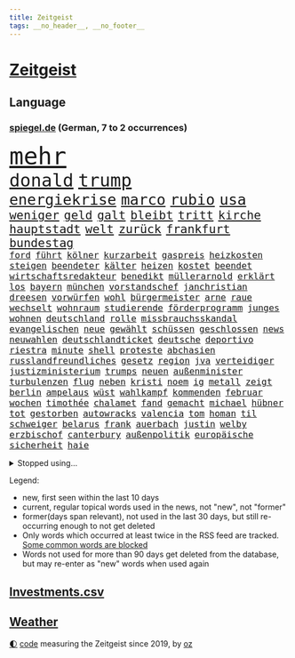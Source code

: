 ```yaml
---
title: Zeitgeist
tags: __no_header__, __no_footer__
---
```


# [Zeitgeist](https://oliz.io/zeitgeist/)

## Language

<h3><a href="https://www.spiegel.de" target="_blank">spiegel.de</a> (German, 7 to 2 occurrences)</h3>
<p style="font-family:monospace">
<span style="font-size:32pt"><a href="news_links.html#mehr" class="current">mehr</a></span>
<br>
<span style="font-size:24pt"><a href="news_links.html#donald" class="current">donald</a></span>
<span style="font-size:24pt"><a href="news_links.html#trump" class="current">trump</a></span>
<br>
<span style="font-size:20pt"><a href="news_links.html#energiekrise" class="new">energiekrise</a></span>
<span style="font-size:20pt"><a href="news_links.html#marco" class="current">marco</a></span>
<span style="font-size:20pt"><a href="news_links.html#rubio" class="new">rubio</a></span>
<span style="font-size:20pt"><a href="news_links.html#usa" class="current">usa</a></span>
<br>
<span style="font-size:16pt"><a href="news_links.html#weniger" class="current">weniger</a></span>
<span style="font-size:16pt"><a href="news_links.html#geld" class="current">geld</a></span>
<span style="font-size:16pt"><a href="news_links.html#galt" class="current">galt</a></span>
<span style="font-size:16pt"><a href="news_links.html#bleibt" class="current">bleibt</a></span>
<span style="font-size:16pt"><a href="news_links.html#tritt" class="current">tritt</a></span>
<span style="font-size:16pt"><a href="news_links.html#kirche" class="current">kirche</a></span>
<span style="font-size:16pt"><a href="news_links.html#hauptstadt" class="current">hauptstadt</a></span>
<span style="font-size:16pt"><a href="news_links.html#welt" class="current">welt</a></span>
<span style="font-size:16pt"><a href="news_links.html#zurück" class="current">zurück</a></span>
<span style="font-size:16pt"><a href="news_links.html#frankfurt" class="current">frankfurt</a></span>
<span style="font-size:16pt"><a href="news_links.html#bundestag" class="current">bundestag</a></span>
<br>
<span style="font-size:12pt"><a href="news_links.html#ford" class="current">ford</a></span>
<span style="font-size:12pt"><a href="news_links.html#führt" class="current">führt</a></span>
<span style="font-size:12pt"><a href="news_links.html#kölner" class="current">kölner</a></span>
<span style="font-size:12pt"><a href="news_links.html#kurzarbeit" class="new">kurzarbeit</a></span>
<span style="font-size:12pt"><a href="news_links.html#gaspreis" class="new">gaspreis</a></span>
<span style="font-size:12pt"><a href="news_links.html#heizkosten" class="new">heizkosten</a></span>
<span style="font-size:12pt"><a href="news_links.html#steigen" class="current">steigen</a></span>
<span style="font-size:12pt"><a href="news_links.html#beendeter" class="new">beendeter</a></span>
<span style="font-size:12pt"><a href="news_links.html#kälter" class="new">kälter</a></span>
<span style="font-size:12pt"><a href="news_links.html#heizen" class="current">heizen</a></span>
<span style="font-size:12pt"><a href="news_links.html#kostet" class="current">kostet</a></span>
<span style="font-size:12pt"><a href="news_links.html#beendet" class="current">beendet</a></span>
<span style="font-size:12pt"><a href="news_links.html#wirtschaftsredakteur" class="new">wirtschaftsredakteur</a></span>
<span style="font-size:12pt"><a href="news_links.html#benedikt" class="new">benedikt</a></span>
<span style="font-size:12pt"><a href="news_links.html#müllerarnold" class="new">müllerarnold</a></span>
<span style="font-size:12pt"><a href="news_links.html#erklärt" class="current">erklärt</a></span>
<span style="font-size:12pt"><a href="news_links.html#los" class="current">los</a></span>
<span style="font-size:12pt"><a href="news_links.html#bayern" class="current">bayern</a></span>
<span style="font-size:12pt"><a href="news_links.html#münchen" class="current">münchen</a></span>
<span style="font-size:12pt"><a href="news_links.html#vorstandschef" class="current">vorstandschef</a></span>
<span style="font-size:12pt"><a href="news_links.html#janchristian" class="current">janchristian</a></span>
<span style="font-size:12pt"><a href="news_links.html#dreesen" class="current">dreesen</a></span>
<span style="font-size:12pt"><a href="news_links.html#vorwürfen" class="current">vorwürfen</a></span>
<span style="font-size:12pt"><a href="news_links.html#wohl" class="current">wohl</a></span>
<span style="font-size:12pt"><a href="news_links.html#bürgermeister" class="current">bürgermeister</a></span>
<span style="font-size:12pt"><a href="news_links.html#arne" class="current">arne</a></span>
<span style="font-size:12pt"><a href="news_links.html#raue" class="current">raue</a></span>
<span style="font-size:12pt"><a href="news_links.html#wechselt" class="current">wechselt</a></span>
<span style="font-size:12pt"><a href="news_links.html#wohnraum" class="current">wohnraum</a></span>
<span style="font-size:12pt"><a href="news_links.html#studierende" class="current">studierende</a></span>
<span style="font-size:12pt"><a href="news_links.html#förderprogramm" class="new">förderprogramm</a></span>
<span style="font-size:12pt"><a href="news_links.html#junges" class="current">junges</a></span>
<span style="font-size:12pt"><a href="news_links.html#wohnen" class="current">wohnen</a></span>
<span style="font-size:12pt"><a href="news_links.html#deutschland" class="current">deutschland</a></span>
<span style="font-size:12pt"><a href="news_links.html#rolle" class="current">rolle</a></span>
<span style="font-size:12pt"><a href="news_links.html#missbrauchsskandal" class="new">missbrauchsskandal</a></span>
<span style="font-size:12pt"><a href="news_links.html#evangelischen" class="new">evangelischen</a></span>
<span style="font-size:12pt"><a href="news_links.html#neue" class="current">neue</a></span>
<span style="font-size:12pt"><a href="news_links.html#gewählt" class="current">gewählt</a></span>
<span style="font-size:12pt"><a href="news_links.html#schüssen" class="current">schüssen</a></span>
<span style="font-size:12pt"><a href="news_links.html#geschlossen" class="current">geschlossen</a></span>
<span style="font-size:12pt"><a href="news_links.html#news" class="current">news</a></span>
<span style="font-size:12pt"><a href="news_links.html#neuwahlen" class="current">neuwahlen</a></span>
<span style="font-size:12pt"><a href="news_links.html#deutschlandticket" class="current">deutschlandticket</a></span>
<span style="font-size:12pt"><a href="news_links.html#deutsche" class="current">deutsche</a></span>
<span style="font-size:12pt"><a href="news_links.html#deportivo" class="new">deportivo</a></span>
<span style="font-size:12pt"><a href="news_links.html#riestra" class="new">riestra</a></span>
<span style="font-size:12pt"><a href="news_links.html#minute" class="current">minute</a></span>
<span style="font-size:12pt"><a href="news_links.html#shell" class="current">shell</a></span>
<span style="font-size:12pt"><a href="news_links.html#proteste" class="current">proteste</a></span>
<span style="font-size:12pt"><a href="news_links.html#abchasien" class="new">abchasien</a></span>
<span style="font-size:12pt"><a href="news_links.html#russlandfreundliches" class="new">russlandfreundliches</a></span>
<span style="font-size:12pt"><a href="news_links.html#gesetz" class="current">gesetz</a></span>
<span style="font-size:12pt"><a href="news_links.html#region" class="current">region</a></span>
<span style="font-size:12pt"><a href="news_links.html#jva" class="current">jva</a></span>
<span style="font-size:12pt"><a href="news_links.html#verteidiger" class="current">verteidiger</a></span>
<span style="font-size:12pt"><a href="news_links.html#justizministerium" class="current">justizministerium</a></span>
<span style="font-size:12pt"><a href="news_links.html#trumps" class="current">trumps</a></span>
<span style="font-size:12pt"><a href="news_links.html#neuen" class="current">neuen</a></span>
<span style="font-size:12pt"><a href="news_links.html#außenminister" class="current">außenminister</a></span>
<span style="font-size:12pt"><a href="news_links.html#turbulenzen" class="new">turbulenzen</a></span>
<span style="font-size:12pt"><a href="news_links.html#flug" class="current">flug</a></span>
<span style="font-size:12pt"><a href="news_links.html#neben" class="current">neben</a></span>
<span style="font-size:12pt"><a href="news_links.html#kristi" class="new">kristi</a></span>
<span style="font-size:12pt"><a href="news_links.html#noem" class="new">noem</a></span>
<span style="font-size:12pt"><a href="news_links.html#ig" class="current">ig</a></span>
<span style="font-size:12pt"><a href="news_links.html#metall" class="current">metall</a></span>
<span style="font-size:12pt"><a href="news_links.html#zeigt" class="current">zeigt</a></span>
<span style="font-size:12pt"><a href="news_links.html#berlin" class="current">berlin</a></span>
<span style="font-size:12pt"><a href="news_links.html#ampelaus" class="new">ampelaus</a></span>
<span style="font-size:12pt"><a href="news_links.html#wüst" class="current">wüst</a></span>
<span style="font-size:12pt"><a href="news_links.html#wahlkampf" class="current">wahlkampf</a></span>
<span style="font-size:12pt"><a href="news_links.html#kommenden" class="current">kommenden</a></span>
<span style="font-size:12pt"><a href="news_links.html#februar" class="current">februar</a></span>
<span style="font-size:12pt"><a href="news_links.html#wochen" class="current">wochen</a></span>
<span style="font-size:12pt"><a href="news_links.html#timothée" class="current">timothée</a></span>
<span style="font-size:12pt"><a href="news_links.html#chalamet" class="current">chalamet</a></span>
<span style="font-size:12pt"><a href="news_links.html#fand" class="current">fand</a></span>
<span style="font-size:12pt"><a href="news_links.html#gemacht" class="current">gemacht</a></span>
<span style="font-size:12pt"><a href="news_links.html#michael" class="current">michael</a></span>
<span style="font-size:12pt"><a href="news_links.html#hübner" class="new">hübner</a></span>
<span style="font-size:12pt"><a href="news_links.html#tot" class="current">tot</a></span>
<span style="font-size:12pt"><a href="news_links.html#gestorben" class="current">gestorben</a></span>
<span style="font-size:12pt"><a href="news_links.html#autowracks" class="new">autowracks</a></span>
<span style="font-size:12pt"><a href="news_links.html#valencia" class="current">valencia</a></span>
<span style="font-size:12pt"><a href="news_links.html#tom" class="current">tom</a></span>
<span style="font-size:12pt"><a href="news_links.html#homan" class="new">homan</a></span>
<span style="font-size:12pt"><a href="news_links.html#til" class="new">til</a></span>
<span style="font-size:12pt"><a href="news_links.html#schweiger" class="new">schweiger</a></span>
<span style="font-size:12pt"><a href="news_links.html#belarus" class="current">belarus</a></span>
<span style="font-size:12pt"><a href="news_links.html#frank" class="current">frank</a></span>
<span style="font-size:12pt"><a href="news_links.html#auerbach" class="new">auerbach</a></span>
<span style="font-size:12pt"><a href="news_links.html#justin" class="current">justin</a></span>
<span style="font-size:12pt"><a href="news_links.html#welby" class="new">welby</a></span>
<span style="font-size:12pt"><a href="news_links.html#erzbischof" class="current">erzbischof</a></span>
<span style="font-size:12pt"><a href="news_links.html#canterbury" class="current">canterbury</a></span>
<span style="font-size:12pt"><a href="news_links.html#außenpolitik" class="current">außenpolitik</a></span>
<span style="font-size:12pt"><a href="news_links.html#europäische" class="current">europäische</a></span>
<span style="font-size:12pt"><a href="news_links.html#sicherheit" class="current">sicherheit</a></span>
<span style="font-size:12pt"><a href="news_links.html#haie" class="current">haie</a></span>
</p>
<details>
<summary>Stopped using...</summary>
<p class="former" style="font-size:12pt">
chelsea(1483) 2015(1482) fliegen(1482) geflüchtete(1482) normal(1482) bereich(1481) trat(1481) unternehmer(1481) verstorbenen(1481) analyse(1480) bundesamt(1480) erfolge(1480) kriminellen(1480) mario(1480) mutmaßlich(1480) tieren(1480) verschiedene(1480) altes(1478) smartphone(1478) entdeckung(1477) präsentieren(1477) behörde(1476) jedem(1476) juden(1476) rassistisch(1476) versuchten(1476) wünschen(1476) österreichs(1476) digitalisierung(1475) geschlagen(1475) wichtigste(1475) blieben(1474) solidarität(1474) tobt(1474) verschiebt(1474) 65(1473) bremer(1473) keller(1473) prüfung(1473) warschau(1473) zeichnet(1473) bedenken(1472) forderte(1472) guter(1472) tokio(1472) bestimmt(1471) fußballprofi(1471) verbindung(1471) zinsen(1471) schuss(1470) zuständige(1470) börse(1469) problemen(1469) vorjahr(1469) wiederholt(1469) rand(1468) handelt(1467) lügen(1467) stärke(1467) verhindert(1467) beinahe(1466) beiträge(1466) fortgesetzt(1466) hotels(1466) leitet(1466) springt(1466) ebenso(1465) ermittlern(1465) manuel(1465) still(1465) debatten(1464) verbindet(1464) 32(1463) abgehört(1463) rollen(1462) belegen(1461) erfüllt(1461) lücke(1461) mercedes(1461) verkaufen(1461) führenden(1459) näher(1459) distanz(1458) holocaust(1458) offenbart(1455) pkw(1455) enge(1454) tiefen(1453) spitzenreiter(1452) öffentliche(1449) umgeht(1448) landet(1446) karten(1445) geblieben(1435) überfordert(1428) palästinenser(1423) farbe(1421) verdoppelt(1421) westliche(1365) lehrerin(1352) politikern(1313) banken(1281) fußballnationalmannschaft(1270) jahresende(1235) drohende(1234) zerstörte(1213) zugestimmt(1197) insbesondere(1194) erfolgreichste(1180) entlastung(1172) befürwortet(1164) erkrankte(1162) übertragen(1160) angestellten(1147) king(1144) fifa(1140) straftaten(1116) eingeführt(1113) spezielle(1110) bekannteste(1081) militärischen(1069) akw(1059) kiews(1056) ärztin(1048) propaganda(1029) genehmigt(1025) krim(1021) desto(1017) spaltung(1005) gezwungen(1003) verwaltung(988) betreibt(980) gestärkt(965) ankommt(963) erneuerbare(963) wiederaufbau(941) beben(938) nationalelf(933) 48(927) umstände(908) harter(894) unterliegt(894) exuspräsident(890) weltverband(885) verklagen(881) andrew(868) grün(858) zuwanderung(857) erntet(854) älter(854) geste(842) weitergehen(840) aufgaben(834) globalen(824) notruf(811) raten(802) 63(793) begrenzen(793) stephan(786) talkshow(778) ereignet(776) quer(764) vaters(759) angreifen(753) hit(749) sauber(747) staatsanwalt(747) erfüllen(739) großeinsatz(739) rückstand(734) schwarzer(734) beantragen(721) äußerung(718) tabu(709) staates(703) wechselte(697) dfbelf(695) colorado(692) airbus(690) anscheinend(690) strafanzeige(690) wein(688) verschafft(680) muster(679) rammt(676) jung(664) rüstet(661) ansicht(657) perspektive(652) gedenken(651) miete(645) zwingt(643) initiative(640) fahrbahn(638) islamistischen(638) verdächtigt(638) berge(632) niederländischen(630) kleinere(625) karin(620) vermeintliche(620) 150000(619) brauche(614) 2007(610) alonso(610) instituts(610) gedanken(607) legalisierung(598) optionen(585) geschehen(582) kippen(581) denkmal(578) geflüchtet(577) genaue(576) deutlicher(560) fußballverband(557) durchgesetzt(552) luxus(550) jagen(547) erging(544) forscherin(543) katrin(535) kredite(529) protestierten(524) fossile(523) kopenhagen(509) einbestellt(505) wirtschaftlich(505) moschee(497) ralf(493) obersten(491) überlegen(486) langjährigen(485) lebend(483) fußballem(480) pass(475) flieger(473) hunde(467) arbeitslosen(465) aufgrund(465) staus(463) palästinensische(457) nächster(452) erschien(451) psyche(449) entstand(446) unerwartet(446) kindesmissbrauch(445) torwart(441) ausnahmezustand(438) innere(437) wirbel(436) riesiges(433) asylsuchende(430) drehte(430) xabi(429) amerikanischen(424) flüsse(422) bbc(421) momente(420) trinken(413) achtzigerjahren(412) verfahrens(408) chile(405) archäologen(403) oppositionspolitiker(402) rotes(401) sicherheitslage(401) harsche(399) gearbeitet(393) berüchtigte(392) isst(392) verliebt(391) weinen(390) sanitäter(388) gedächtnis(383) demos(381) 22jährige(380) veröffentlichung(379) vierjährige(378) kritischen(374) angegangen(365) hamasangriff(365) kilometern(365) betonte(363) tipp(357) generalstaatsanwaltschaft(355) jüdinnen(352) abfall(347) barbara(346) aufwand(344) kulturszene(343) fluggäste(341) friedlich(339) hamasmassaker(339) bundeskartellamt(334) beendete(333) geschenkt(330) anstehenden(329) psychologe(328) ryan(326) chan(325) ließe(325) raketenangriff(325) usdemokraten(322) demnächst(319) notfall(318) ausgleich(317) weiblich(317) riesigen(313) wahre(313) erinnerung(307) oslo(307) ostdeutsche(302) dreyer(301) luxemburg(301) abgefeuert(300) vorsitz(300) to(298) kinderpornografie(291) abermals(288) rutscht(287) ordentlich(285) format(281) gesundheitszustand(281) langes(279) badenwürttembergischen(278) meere(276) minus(276) dreharbeiten(274) musikerin(273) sony(271) boykottiert(270) elton(268) girls(264) potsdamer(264) original(263) rechtens(261) vergewaltigungen(261) besetztes(259) nationalsozialismus(256) populisten(251) innerlich(250) auslösen(249) hing(249) lebenswerk(249) leichtathletik(249) solches(249) gäbe(246) garweg(245) lösten(245) mount(245) jahrestag(240) auslöser(236) eukommissionspräsidentin(236) supermärkte(236) meistertitel(235) pferde(235) verlorene(235) rihanna(234) north(233) seltsamen(233) urteilte(232) agenda(231) fotografiert(231) spitzen(231) gewalttat(230) blutbad(229) kitchen(227) beruflich(225) aufgearbeitet(224) drohe(224) gelöscht(224) wahren(223) kippte(221) philosophie(221) obergrenze(220) abgrund(218) langweilig(216) westdeutschland(215) dürfe(214) passagieren(213) tvduell(213) widmet(213) kriegsführung(210) überfahrt(209) brachen(207) motor(207) einbruch(205) riskante(205) space(205) afdabgeordneter(204) grundlegende(204) israelgazakonflikt(204) übergriffen(204) bekannter(203) hirnforschung(203) unseres(203) statistische(202) schriftstellerin(200) getreten(198) fünfjähriger(197) vehement(197) grandiosen(196) ehrenpräsident(195) transportiert(195) ungarischen(195) einheimische(194) fronten(192) techniken(191) brände(190) akteure(188) beeindruckt(188) etappe(188) zivilgesellschaft(188) event(187) hochhaus(187) relativ(187) weber(186) prämien(185) kapazität(184) zuwachs(184) 74jährigen(183) beleidigung(183) düsseldorfer(183) jahrhunderts(183) wahlheimat(181) ablauf(180) angelegte(180) diplomatischen(180) dschihadisten(179) gezielten(178) regelung(178) euphorie(177) kontrollen(177) nadal(177) rapstar(175) chemotherapie(174) einbrecher(174) virologe(174) erlebten(173) opas(173) attentats(171) leitete(171) abgeschaltet(168) bundeskabinett(168) verpassten(168) jubelten(167) begrenzten(166) champagner(166) nase(166) girl(165) impfstoffe(164) klo(164) vermitteln(164) jenna(162) magischen(162) verleumdung(162) lebenserwartung(161) wahlkämpfer(161) flop(160) mitgefühl(160) reiz(160) schwamm(160) spitzenkandidatin(160) ausbreitung(159) blutigen(159) erprobung(158) reul(158) beachtliche(157) 39jährige(156) beschließen(156) entzündet(156) gefährliches(156) m(156) nacheinander(156) brutalen(155) s(154) schütze(154) verbrenneraus(154) deepmind(153) unterzeichnet(153) absagen(151) eingesperrt(151) eras(151) wichtigster(151) 66(150) einsatzkräften(150) hilton(150) linearen(150) ameisen(149) angebracht(149) blunt(149) reynolds(149) ausgegangen(148) jubel(148) umständen(148) vorgeschichte(147) safe(146) veronika(146) verteilen(146) abwehrspieler(145) evakuierungen(145) beruhigt(144) steuereinnahmen(144) wählte(144) normaler(142) bewegende(141) feuerwerkskörper(141) buchtipp(140) kollegin(140) kurswechsel(140) münchens(140) reichsbürgergruppe(140) sonja(140) anfangs(139) herum(139) nrwinnenminister(139) tourist(139) fitness(138) gemeint(138) neunzigerjahre(138) symbolischen(138) führer(137) beeindrucken(136) unterstellt(136) blauen(135) diejenigen(135) ermordeten(134) cockpit(133) marktplatz(133) sportart(133) faktor(132) franken(132) halyna(132) hutchins(132) royal(132) ausgebuht(131) fassung(131) koma(131) kriegsgebiet(131) lauterbachs(131) schwächer(129) gebissen(128) heimgesucht(128) magie(128) gelitten(127) komitee(126) ohr(126) tragische(126) zuerst(126) atem(125) behält(125) verfeindeten(125) 106(124) annika(124) bundeskriminalamt(124) dame(124) erlebnis(124) grünenabgeordnete(124) rex(124) talent(124) tyrannosaurus(124) diesel(123) einzelhandel(123) interaktiven(123) naomi(123) nostalgie(122) abgerissen(121) fahrlässig(121) gewaltfreie(121) einzelheiten(120) gündoğan(119) i̇lkay(119) kanzlei(119) popsängerin(117) verreisen(117) banker(116) immobilienkrise(116) friedensgespräche(115) kümmern(115) mob(115) bände(114) erfinden(114) glaubwürdig(114) beziehen(113) miriam(113) seenotrettung(113) tödliches(113) zimmer(113) eustrafzölle(112) fußballtransfers(112) geschehnisse(112) häufigsten(112) kalt(112) stabilität(112) 88(111) gewählte(111) neuartigen(111) geklappt(110) usmilitär(110) griechischer(109) krankenwagen(109) länderspiele(109) anhalten(108) bestellungen(108) erfolglos(108) gezeugt(108) verfehlt(108) erkunden(107) fachmann(107) hauptverdächtiger(107) kremlkritiker(107) scheuen(107) indianapolis(106) 30jährige(105) hamaskommandeur(105) geschleppt(104) hausmittel(104) k(104) alltags(103) flüssigkeit(103) chipfabrik(102) geltenden(102) tirol(102) schmerzhafte(101) tvdebatte(101) weltpremiere(101) rechtfertigt(100) inlandsgeheimdienst(99) klamroth(99) zivilbevölkerung(99) flughafens(98) glücklicher(98) windgeschwindigkeiten(98) zutiefst(98) altern(97) masoud(97) neulinge(97) pezeshkian(97) bann(96) clips(96) exnationalspieler(96) innenstadt(96) engere(95) erzeugen(95) reste(95) viereinhalb(95) breit(94) brutalität(94) jackman(94) turnen(94) coldplay(93) demiral(93) merih(93) wolfsgruß(93) cdumann(92) tarifverhandlungen(92) verbrennungen(92) ardprogramm(91) eigentliche(91) erpressung(91) gelbes(91) gewütet(91) probe(91) prämie(91) sicherheitsmitarbeiter(91) übersehen(91) impfstoff(90) kartenspiele(90) merkt(90) niedrigere(90) weltmeisterin(90) a1(89) esa(89) grandslamtitel(89) israelhass(89) magazins(89) momentan(89) ortstermin(89) überfiel(89) delegierte(88) mocromafia(88) zauberte(88) außenpolitiker(87) bahnübergang(87) oberfranken(87) rust(87) brauchte(86) messerstichen(86) sofortigen(86) verstopfte(86) willi(86) auffallend(85) bundeskanzlerin(85) funktion(85) ices(85) moderat(85) moderiert(85) note(85) tattoo(85) tatwaffe(85) akademie(84) ausbrechen(84) bless(84) butler(84) empfänger(84) ermorden(84) god(84) innerparteilicher(84) riese(84) vermächtnis(84) ablaufen(83) ahmed(83) austausch(83) beigesetzt(83) fanmeile(83) flimmert(83) gottes(83) kunstrasen(83) luftschläge(83) rückfall(83) yoga(83) ermordete(82) erwärmung(82) 77jährige(81) beschäftigung(81) demokratiefeinde(81) goldmedaille(81) kinderbetreuung(81) unbeschrankten(81) widmete(81) freundschaften(80) hüten(80) rechtsextremistischen(80) ron(80) 1971(79) gewaltbereitschaft(79) mitt(79) romney(79) sechzigerjahre(79) hügel(78) identifikation(78) montage(78) 1993(77) dagmar(77) hingelegt(77) manzel(77) skateboard(77) söldnertums(77) arbeitskräften(76) längerer(76) saale(76) zukommen(76) beliefern(75) homophoben(75) nicolás(75) pakt(75) pflegen(75) schmackhafte(75) weißer(75) bandidos(74) body(74) metin(74) nordkoreaner(74) verhängen(74) hauptquartier(73) statistisches(73) autobombe(72) drohnenattacke(72) eingeführte(72) element(72) elsass(72) jahresgehalt(72) orban(72) reichlich(72) ableger(71) heißluftballon(71) raubte(71) reformierte(71) sozialistische(71) stegner(71) thesen(71) unbesetzt(71) vorgesorgt(71) zwiespalt(71) annehmen(70) bodenständiger(70) bundesgericht(70) davis(70) elektrolimousine(70) ferieninsel(70) hamasterroristen(70) quere(70) uspräsidentschaft(70) versprach(70) debütalbum(69) group(69) merlot(69) mysteriös(69) politskandale(69) 82(68) gepflogenheiten(68) gezielte(68) träumte(68) verhaltens(68) verlusten(68) gefangenenaustausch(67) meeresschutz(67) seziert(67) sperrt(67) streitfragen(67) wirren(67) übelkeit(67) bewies(66) fischen(66) rügt(66) schlimmeres(66) schwesig(65) viren(65) wahrgenommen(65) walz(65) wetters(65) antiregierungsprotesten(64) ausgebildeten(64) friedensnobelpreis(64) harmlose(64) schnäppchen(64) unübersichtlich(64) verbrauchen(64) verpasste(64) würdigte(64) azubistellen(63) drauf(63) jackie(63) neutrale(63) standard(63) thore(63) verweis(63) finalen(62) bloßem(61) charts(61) dienstleistungen(61) geschockt(61) grassiert(61) kinofilm(61) löscharbeiten(61) selbstständig(61) terrors(61) vergangen(61) verlass(61) anstrengung(60) asylbewerbern(60) chemnitz(60) doof(60) dschihadismus(60) gebiets(60) haustier(60) jüngster(60) menschlichkeit(60) mitreisenden(60) palästinensischer(60) polarlichter(60) schlammlawinen(60) sexistisch(60) straßenschlachten(60) sympathischer(60) traumjob(60) trinity(60) usamerikanern(60) übernahm(60) anzuschauen(59) busunfall(59) fußgängerzonen(59) konventionen(59) prangern(59) verursachen(59) blauhelmsoldaten(58) exrafterroristen(58) israelirankonflikt(58) kurzvideoplattform(58) vorlesen(58) blinde(57) hilfsleistungen(57) straßenzüge(57) szenario(57) uswissenschaftler(57) burkhard(56) entsorgung(56) niedersächsische(56) auswanderer(55) fdpfraktionschef(55) preisträgerin(55) präsidiums(55) zürcherbrüder(55) begibt(54) blinden(54) folterstaat(54) fotograf(54) nächten(54) sahen(54) supp(54) vehemenz(54) bilderbücher(53) römisches(53) brosnan(52) familienvater(52) heißesten(52) intelchipfabrik(52) pierce(52) dosen(51) harren(51) naturkatastrophe(51) schlepper(51) vergewaltigungsvorwürfen(51) verstand(51) zahnbürsten(51) zinssenkung(51) öltanker(51) 350000(50) export(50) peinliche(50) profiteure(50) umfassend(50) äh(50) acker(49) entziehen(49) erschafft(49) gewaltbereit(49) twitternachfolger(49) verrückter(49) beispiellose(48) duisburger(48) irreguläre(48) offenbarung(48) riskanten(48) trügerisch(48) finanzwelt(47) gendergerechte(47) gier(47) ineinander(47) sheriff(47) simples(47) grabkammer(46) parteifreund(46) selbstbewussten(46) wahlkampagne(46) wiederbelebt(46) kleinkind(45) wirbelt(45) geweigert(44) langsamer(44) rechtswidrig(44) cduparteichef(43) erfuhren(43) instrumentalisiert(43) neuheiten(43) systeme(43) exklusive(42) kambodscha(42) maren(42) oktoberfest(42) zweites(42) brennend(41) erreger(41) hastig(41) kairo(41) kaution(41) liebhaber(41) repressionen(41) tusk(41) zusammentun(41) brandy(40) branntwein(40) carolin(40) lokführer(40) player(40) felder(39) hailie(39) inneren(39) tierchen(39) unschädlich(39) wiesn(39) besatzungsmitglieder(38) podcasts(38) werkzeug(38) wäsche(38) dopingsperre(37) hochburg(37) konsequenz(37) marmoush(37) neustadt(37) vušković(37) 47jährige(36) met(36) netze(36) notwendig(36) poetische(36) überfüllten(36) fahndung(35) fehlendes(35) friedenstruppen(35) hamann(35) jauch(35) nationalratswahl(35) quallen(35) spö(35) verunglückten(35) gerichtshofs(34) millionenpublikum(34) ukrainenews(34) eberl(33) kabel(33) kleinstpartei(33) polizeiauto(33) ramstein(33) wahrhaben(33) befunden(32) cduabgeordnete(32) dunkle(32) durchgewunken(32) kahlschlag(32) kopie(32) leidtragende(32) mutigen(32) berichteten(31) cochefin(31) einkaufen(31) gescheiterten(31) heulen(31) auslandsreise(30) diplomatie(30) exrafterrorist(30) modern(30) shootingstar(30) sotschi(30) vorstellbar(30) übertölpeln(30) bescheiden(29) eindämmen(29) hoffte(29) schlüssel(29) stunts(29) bemerkung(28) brandattacke(28) essverhalten(28) goldmedaillen(28) nachgehen(28) pierre(28) tropischen(28) beate(27) exprofis(27) freundlichkeit(27) geliebten(27) antisemitisch(26) einkommens(26) fluchtministerin(26) infiziert(26) niedrige(26) polizeigewerkschaft(26) rioja(26) sicherheitskonferenz(26) sozialpädagogin(26) begeisterte(25) chemie(25) geschlossenheit(25) krefeld(25) nordmazedonien(25) fabriken(24) gelungenes(24) grausame(24) nathalie(24) philippinische(24) rocker(24) schwerverbrecher(24) schwieriges(24) irgendwie(23) na(23) tiktokstar(23) viralen(23) kräftemessen(22) musikvideo(22) nachlesen(22) rockstar(22) ufer(22) unbeeindruckt(22) vorführung(22) zusammenpasst(22) judenhass(21) visionen(21) voigt(21) österreichwahl(21) aggressor(20) bonus(20) brennbarer(20) rentenreform(20) schwerste(20) bestand(19) erich(19) genitalverstümmelung(19) hauchdünn(19) kolonialismus(19) ammoniumnitrat(18) autofahrern(18) euweit(18) gray(18) kolonialisten(18) ladung(18) monats(18) mossad(18) offenheit(18) ruby(18) sue(18) verbotenen(18) zeitz(18) beschwört(17) bomber(17) marketing(17) misere(17) niedergang(17) pagerattacke(17) plakat(17) polizeibeamten(17) widersprach(17) abzuwehren(16) chipfabriken(16) grünheide(16) kolonie(16) rauchfrei(16) schularick(16) 58jährige(15) 74jähriger(15) dokumentierte(15) fortuna(15) neuseeländischen(15) christliche(14) flügeln(14) kitastreik(14) oberstes(14) strafbefehl(14) tornados(14) tüfteln(14) 43jährige(13) asylanträge(13) fernsehpreis(13) fische(13) gegensätze(13) ignorierte(13) landstrich(13) photographer(13) sally(13) volkswagens(13) year(13) brett(12) demis(12) garfield(12) klimaaktivistin(12) kopfgeld(12) memoiren(12) tanzt(12) everest(11) stellungen(11) wirke(11)
</p>
</details>
<p>Legend:
<ul>
<li><span class="new">new</span>, first seen within the last 10 days</li>
<li><span class="current">current</span>, regular topical words used in the news, not "new", not "former"</li>
<li><span class="former">former(days span relevant)</span>, not used in the last 30 days, but still re-occurring enough to not get deleted</li>
<li>Only words which occurred at least twice in the RSS feed are tracked. <a href="language/filters.py">Some common words are blocked</a></li>
<li>Words not used for more than 90 days get deleted from the database, but may re-enter as "new" words when used again</li>
</ul>
</p>

## [Investments](investments.html)[.csv](investments.csv)

## [Weather](weather.html)

<footer>
<a href="javascript:toggleTheme()" class="nav">🌓</a>
<a href="https://github.com/ooz/zeitgeist">code</a> measuring the Zeitgeist since 2019, by <a href="https://oliz.io">oz</a>
</footer>
